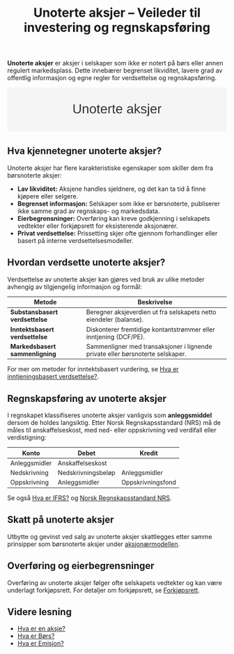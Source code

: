 ﻿---
title: "Unoterte aksjer – Veileder til investering og regnskapsføring"
seoTitle: "Unoterte aksjer “ Veileder til investering og regnskapsføring"
meta_description: '**Unoterte aksjer** er aksjer i selskaper som ikke er notert på børs eller annen regulert markedsplass. Dette innebærer begrenset likviditet, lavere grad av ...'
slug: unoterte-aksjer
type: blog
layout: pages/single
---

**Unoterte aksjer** er aksjer i selskaper som ikke er notert på børs eller annen regulert markedsplass. Dette innebærer begrenset likviditet, lavere grad av offentlig informasjon og egne regler for verdsettelse og regnskapsføring.

![Unoterte aksjer “ Veileder til investering og regnskapsføring](unoterte-aksjer-image.svg)

## Hva kjennetegner unoterte aksjer?

Unoterte aksjer har flere karakteristiske egenskaper som skiller dem fra børsnoterte aksjer:

*   **Lav likviditet:** Aksjene handles sjeldnere, og det kan ta tid å finne kjøpere eller selgere.
*   **Begrenset informasjon:** Selskaper som ikke er børsnoterte, publiserer ikke samme grad av regnskaps- og markedsdata.
*   **Eierbegrensninger:** Overføring kan kreve godkjenning i selskapets vedtekter eller forkjøpsrett for eksisterende aksjonærer.
*   **Privat verdsettelse:** Prissetting skjer ofte gjennom forhandlinger eller basert på interne verdsettelsesmodeller.

## Hvordan verdsette unoterte aksjer?

Verdsettelse av unoterte aksjer kan gjøres ved bruk av ulike metoder avhengig av tilgjengelig informasjon og formål:

| Metode                       | Beskrivelse                                                            |
|------------------------------|------------------------------------------------------------------------|
| **Substansbasert verdsettelse** | Beregner aksjeverdien ut fra selskapets netto eiendeler (balanse).      |
| **Inntektsbasert verdsettelse** | Diskonterer fremtidige kontantstrømmer eller inntjening (DCF/PE).         |
| **Markedsbasert sammenligning** | Sammenligner med transaksjoner i lignende private eller børsnoterte selskaper. |

For mer om metoder for inntektsbasert vurdering, se [Hva er inntjeningsbasert verdsettelse?](/blogs/regnskap/hva-er-inntjeningsbasert-verdivurdering "Hva er inntjeningsbasert verdsettelse").

## Regnskapsføring av unoterte aksjer

I regnskapet klassifiseres unoterte aksjer vanligvis som **anleggsmiddel** dersom de holdes langsiktig. Etter Norsk Regnskapsstandard (NRS) må de måles til anskaffelseskost, med ned- eller oppskrivning ved verdifall eller verdistigning:

| Konto                 | Debet                   | Kredit                    |
|-----------------------|-------------------------|---------------------------|
| Anleggsmidler          | Anskaffelseskost        |                           |
| Nedskrivning           | Nedskrivningsbeløp      | Anleggsmidler             |
| Oppskrivning           | Anleggsmidler           | Oppskrivningsfond         |

Se også [Hva er IFRS?](/blogs/regnskap/hva-er-ifrs "Hva er IFRS?") og [Norsk Regnskapsstandard NRS](/blogs/regnskap/norsk-regnskapsstandard-nrs "Norsk Regnskapsstandard (NRS)").

## Skatt på unoterte aksjer

Utbytte og gevinst ved salg av unoterte aksjer skattlegges etter samme prinsipper som børsnoterte aksjer under [aksjonærmodellen](/blogs/regnskap/aksjonaermodellen-guide "Aksjonærmodellen - Komplett Guide til Norsk Aksjebeskatning").

## Overføring og eierbegrensninger

Overføring av unoterte aksjer følger ofte selskapets vedtekter og kan være underlagt forkjøpsrett. For detaljer om forkjøpsrett, se [Forkjøpsrett](/blogs/regnskap/forkjopsrett "Forkjøpsrett og aksjeoverføring").

## Videre lesning

*   [Hva er en aksje?](/blogs/regnskap/hva-er-en-aksje "Hva er en Aksje? En Komplett Guide")
*   [Hva er Børs?](/blogs/regnskap/bors "Hva er Børs? En Guide til Norsk Børs og Aksjehandel")
*   [Hva er Emisjon?](/blogs/regnskap/emisjon "Hva er Emisjon? En komplett guide til kapitalforhøyelse")









